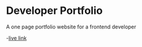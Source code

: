 # Developer Portfolio

A one page portfolio website for a frontend developer

-[live link](https://portfolio-fordevsjs.netlify.app)
